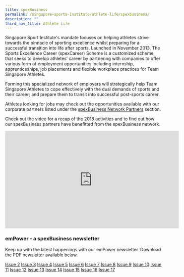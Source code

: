 ```yaml
---
title: spexBusiness
permalink: /singapore-sports-institute/athlete-life/spexbusiness/
description: ""
third_nav_title: Athlete Life
---
```

Singapore Sport Institute's mandate focuses on helping athletes strive towards the pinnacle of sporting excellence whilst preparing for a successful transition into life after sports. Launched in November 2013, The Sports Excellence Career (spexCareer) Scheme is a customized scheme that seeks to develop athletes’ career by partnering with companies to offer various form of employment opportunities including internship, apprenticeships, job placements and flexible workplace practices for Team Singapore Athletes.

Forming this specialized network of employers will strategically help Team Singapore Athletes to cope effectively with the dual demands of sports and their career; and prepare them to transit into successful post-sports career.

Athletes looking for jobs may check out the opportunities available with our corporate partners listed under the [spexBusiness Network Partners](https://www.sportsingapore.gov.sg/Athletes-Coaches/Singapore-Sport-Institute/Athlete-Services-and-Development/spexBusiness/spexBusiness-Partners) section.

Check out the video for a recap of the 2018 activities and to find out how our spexBusiness partners have benefitted from the spexBusiness network.

<iframe src="https://www.facebook.com/plugins/video.php?href=https%3A%2F%2Fwww.facebook.com%2Fsingaporesportinstitute%2Fvideos%2F163866357863177%2F&show\_text=0&width=560" width="560" height="315" style="border:none;overflow:hidden" scrolling="no" frameborder="0" allowfullscreen="true" allow="autoplay; clipboard-write; encrypted-media; picture-in-picture; web-share" allowFullScreen="true"></iframe>

### **emPower - a spexBusiness newsletter**

Keep up with the latest happenings with our emPower newsletter. Download the PDF newsletter available below.

[Issue 2](/files/What%20We%20%20Do/Singapore%20Sports%20Institute/Athlete%20Life/SpexBusiness/spexBusiness_Newsletter_EMPOWER_issue_2.pdf)
[Issue 3](/files/What%20We%20%20Do/Singapore%20Sports%20Institute/Athlete%20Life/SpexBusiness/spexBusiness_Newsletter_EMPOWER_issue_3.pdf)
[Issue 4](/files/What%20We%20%20Do/Singapore%20Sports%20Institute/Athlete%20Life/SpexBusiness/spexBusiness_Newsletter_EMPOWER_issue_4.pdf)
[Issue 5](/files/What%20We%20%20Do/Singapore%20Sports%20Institute/Athlete%20Life/SpexBusiness/spexBusiness_Newsletter_EMPOWER_issue_5.pdf)
[Issue 6](/files/What%20We%20%20Do/Singapore%20Sports%20Institute/Athlete%20Life/SpexBusiness/spexBusiness_eNewsletter_emPOWER_issue_6.pdf)
[Issue 7](/files/What%20We%20%20Do/Singapore%20Sports%20Institute/Athlete%20Life/SpexBusiness/spexBusiness_Newsletter_EMPOWER_issue_7.pdf)
[Issue 8](/files/What%20We%20%20Do/Singapore%20Sports%20Institute/Athlete%20Life/SpexBusiness/spexBusiness_eNewsletter_emPOWER_issue_8.pdf)
[Issue 9](/files/What%20We%20%20Do/Singapore%20Sports%20Institute/Athlete%20Life/SpexBusiness/spexBusiness_eNewsletter_emPOWER_issue_9.pdf)
[Issue 10](/files/What%20We%20%20Do/Singapore%20Sports%20Institute/Athlete%20Life/SpexBusiness/spexBusiness_eNewsletter_emPOWER_issue_10.pdf)
[Issue 11](/files/What%20We%20%20Do/Singapore%20Sports%20Institute/Athlete%20Life/SpexBusiness/spexBusiness_eNewsletter_emPOWER_issue_11.pdf)
[Issue 12](/files/What%20We%20%20Do/Singapore%20Sports%20Institute/Athlete%20Life/SpexBusiness/spexBusiness_eNewsletter_emPOWER_issue_12.pdf)
[Issue 13](/files/What%20We%20%20Do/Singapore%20Sports%20Institute/Athlete%20Life/SpexBusiness/spexBusiness_eNewsletter_emPOWER_issue_13.pdf)
[Issue 14](/files/What%20We%20%20Do/Singapore%20Sports%20Institute/Athlete%20Life/SpexBusiness/spexBusiness_eNewsletter_emPOWER_issue_14.pdf)
[Issue 15](/files/What%20We%20%20Do/Singapore%20Sports%20Institute/Athlete%20Life/SpexBusiness/spexBusiness_eNewsletter_emPOWER_issue_15.pdf)
[Issue 16](/files/What%20We%20%20Do/Singapore%20Sports%20Institute/Athlete%20Life/SpexBusiness/spexBusiness_eNewsletter_emPOWER_issue_16.pdf)
[Issue 17](/files/What%20We%20%20Do/Singapore%20Sports%20Institute/Athlete%20Life/SpexBusiness/spexBusiness_eNewsletter_emPOWER_issue_17.pdf)